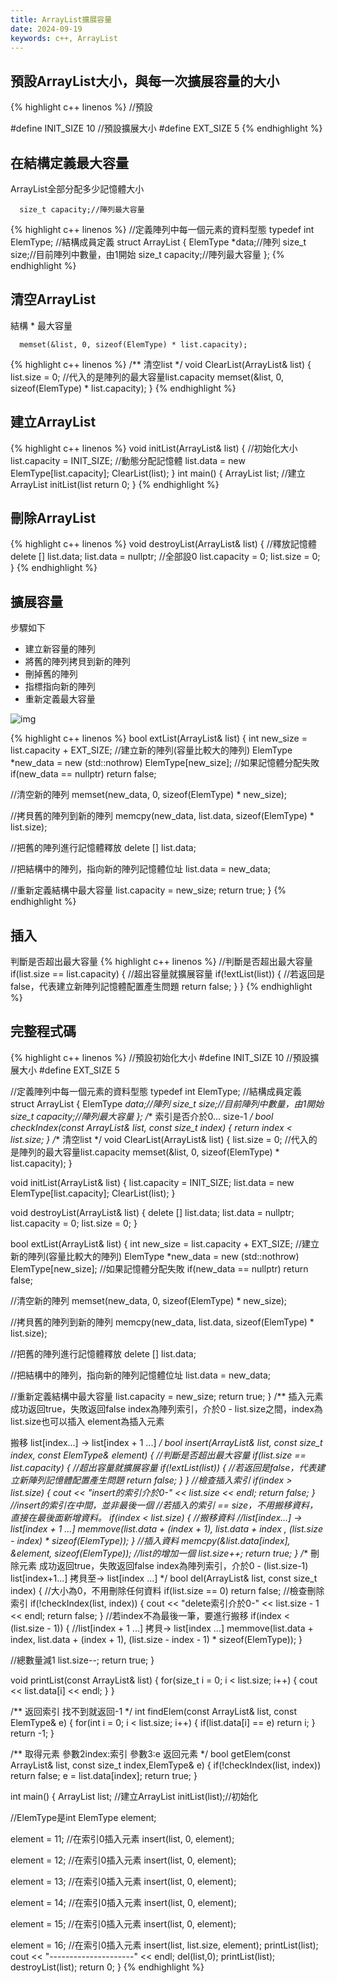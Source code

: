 ```yaml
---
title: ArrayList擴展容量
date: 2024-09-19
keywords: c++, ArrayList 
---
```


## 預設ArrayList大小，與每一次擴展容量的大小

{% highlight c++ linenos %}
//預設

#define INIT_SIZE 10
//預設擴展大小
#define EXT_SIZE 5
{% endhighlight %}

## 在結構定義最大容量

ArrayList全部分配多少記憶體大小
```
  size_t capacity;//陣列最大容量
```
{% highlight c++ linenos %}
//定義陣列中每一個元素的資料型態
typedef int ElemType;
//結構成員定義
struct ArrayList {
  ElemType *data;//陣列
  size_t size;//目前陣列中數量，由1開始
  size_t capacity;//陣列最大容量
};
{% endhighlight %}


## 清空ArrayList

結構 * 最大容量

```
  memset(&list, 0, sizeof(ElemType) * list.capacity);
```

{% highlight c++ linenos %}
/**
 清空list
 */
void ClearList(ArrayList& list) {
  list.size = 0;
  //代入的是陣列的最大容量list.capacity
  memset(&list, 0, sizeof(ElemType) * list.capacity);
}
{% endhighlight %}


## 建立ArrayList

{% highlight c++ linenos %}
void initList(ArrayList& list) {
  //初始化大小
  list.capacity = INIT_SIZE;
  //動態分配記憶體
  list.data = new ElemType[list.capacity];
  ClearList(list);
}
int main() {
  ArrayList list; //建立ArrayList
  initList(list
  return 0;
}
{% endhighlight %}

## 刪除ArrayList

{% highlight c++ linenos %}
void destroyList(ArrayList& list) {
  //釋放記憶體
  delete [] list.data;
  list.data = nullptr;
  //全部設0
  list.capacity = 0;
  list.size = 0;
}
{% endhighlight %}

## 擴展容量

步驟如下
- 建立新容量的陣列
- 將舊的陣列拷貝到新的陣列
- 刪掉舊的陣列
- 指標指向新的陣列
- 重新定義最大容量

![img]({{site.imgurl}}/dataStruct/extArrayList.jpg)  

{% highlight c++ linenos %}
bool extList(ArrayList& list) {
  int new_size = list.capacity + EXT_SIZE;
  //建立新的陣列(容量比較大的陣列)
  ElemType *new_data = new (std::nothrow) ElemType[new_size];
  //如果記憶體分配失敗
  if(new_data == nullptr) return false;
  
  //清空新的陣列
  memset(new_data, 0, sizeof(ElemType) * new_size);
  
  //拷貝舊的陣列到新的陣列
  memcpy(new_data, list.data, sizeof(ElemType) * list.size);
  
  //把舊的陣列進行記憶體釋放
  delete [] list.data;
  
  //把結構中的陣列，指向新的陣列記憶體位址
  list.data = new_data;
  
  //重新定義結構中最大容量
  list.capacity = new_size;
  return true;
}
{% endhighlight %}

## 插入

判斷是否超出最大容量
{% highlight c++ linenos %}
  //判斷是否超出最大容量
  if(list.size == list.capacity) {
    //超出容量就擴展容量
    if(!extList(list)) {
      //若返回是false，代表建立新陣列記憶體配置產生問題
      return false;
    }
  }
{% endhighlight %}


## 完整程式碼

{% highlight c++ linenos %}
//預設初始化大小
#define INIT_SIZE 10
//預設擴展大小
#define EXT_SIZE 5

//定義陣列中每一個元素的資料型態
typedef int ElemType;
//結構成員定義
struct ArrayList {
  ElemType *data;//陣列
  size_t size;//目前陣列中數量，由1開始
  size_t capacity;//陣列最大容量
};
/**
 索引是否介於0... size-1
 */
bool checkIndex(const ArrayList& list, const size_t index) {
  return index < list.size;
}
/**
 清空list
 */
void ClearList(ArrayList& list) {
  list.size = 0;
  //代入的是陣列的最大容量list.capacity
  memset(&list, 0, sizeof(ElemType) * list.capacity);
}

void initList(ArrayList& list) {
  list.capacity = INIT_SIZE;
  list.data = new ElemType[list.capacity];
  ClearList(list);
}

void destroyList(ArrayList& list) {
  delete [] list.data;
  list.data = nullptr;
  list.capacity = 0;
  list.size = 0;
}

bool extList(ArrayList& list) {
  int new_size = list.capacity + EXT_SIZE;
  //建立新的陣列(容量比較大的陣列)
  ElemType *new_data = new (std::nothrow) ElemType[new_size];
  //如果記憶體分配失敗
  if(new_data == nullptr) return false;
  
  //清空新的陣列
  memset(new_data, 0, sizeof(ElemType) * new_size);
  
  //拷貝舊的陣列到新的陣列
  memcpy(new_data, list.data, sizeof(ElemType) * list.size);
  
  //把舊的陣列進行記憶體釋放
  delete [] list.data;
  
  //把結構中的陣列，指向新的陣列記憶體位址
  list.data = new_data;
  
  //重新定義結構中最大容量
  list.capacity = new_size;
  return true;
}
/**
 插入元素
 成功返回true，失敗返回false
 index為陣列索引，介於0 - list.size之間，index為list.size也可以插入
 element為插入元素
 
 搬移
 list[index...] -> list[index + 1 ...]
 */
bool insert(ArrayList& list, const size_t index, const ElemType& element) {
  //判斷是否超出最大容量
  if(list.size == list.capacity) {
    //超出容量就擴展容量
    if(!extList(list)) {
      //若返回是false，代表建立新陣列記憶體配置產生問題
      return false;
    }
  }
  //檢查插入索引
  if(index > list.size) {
    cout << "insert的索引介於0-" << list.size  << endl;
    return false;
  }
  //insert的索引在中間，並非最後一個
  //若插入的索引 == size，不用搬移資料，直接在最後面新增資料。
  if(index < list.size) {
    //搬移資料
    //list[index...] -> list[index + 1 ...]
    memmove(list.data + (index + 1), list.data + index , (list.size - index) * sizeof(ElemType));
  }
  //插入資料
  memcpy(&list.data[index], &element, sizeof(ElemType));
  //list的增加一個
  list.size++;
  return true;
}
/**
 刪除元素
 成功返回true，失敗返回false
 index為陣列索引，介於0 - (list.size-1)
 list[index+1...] 拷貝至->  list[index  ...]
 */
bool del(ArrayList& list, const size_t index) {
  //大小為0，不用刪除任何資料
  if(list.size == 0) return false;
  //檢查刪除索引
  if(!checkIndex(list, index)) {
    cout << "delete索引介於0-" << list.size - 1  << endl;
    return false;
  }
  //若index不為最後一筆，要進行搬移
  if(index < (list.size - 1)) {
    //list[index + 1 ...] 拷貝-> list[index ...]
    memmove(list.data + index, list.data + (index + 1), (list.size - index - 1) * sizeof(ElemType));
  }
  
  //總數量減1
  list.size--;
  return true;
}

void printList(const ArrayList& list) {
  for(size_t i = 0; i < list.size; i++) {
    cout << list.data[i] << endl;
  }
}

/**
 返回索引
 找不到就返回-1
 */
int findElem(const ArrayList& list, const ElemType& e) {
  for(int i = 0; i < list.size; i++) {
    if(list.data[i] == e) return i;
  }
  return -1;
}

/**
 取得元素
 參數2index:索引
 參數3:e 返回元素
 */
bool getElem(const ArrayList& list, const size_t index,ElemType& e) {
  if(!checkIndex(list, index)) return false;
  e = list.data[index];
  return true;
}

int main() {
  ArrayList list; //建立ArrayList
  initList(list);//初始化
  
  //ElemType是int
  ElemType element;
  
  element = 11;
  //在索引0插入元素
  insert(list, 0, element);
  
  element = 12;
  //在索引0插入元素
  insert(list, 0, element);
  
  element = 13;
  //在索引0插入元素
  insert(list, 0, element);
  
  element = 14;
  //在索引0插入元素
  insert(list, 0, element);
  
  element = 15;
  //在索引0插入元素
  insert(list, 0, element);
  
  element = 16;
  //在索引0插入元素
  insert(list, list.size, element);
  printList(list);
  cout << "---------------------" << endl;
  del(list,0);
  printList(list);
  destroyList(list);
  return 0;
}
{% endhighlight %}